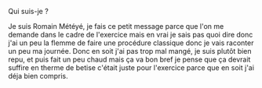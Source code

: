 Qui suis-je ?

Je suis Romain Météyé, je fais ce petit message parce que l'on me demande dans le cadre de l'exercice mais en vrai je sais pas quoi dire donc j'ai un peu la flemme de faire une
procédure classique donc je vais raconter un peu ma journée.
Donc en soit j'ai pas trop mal mangé, je suis plutôt bien repu, et puis fait un peu chaud mais ça va bon bref je pense que ça devrait suffire en therme de betise c'était juste
pour l'exercice parce que en soit j'ai déja bien compris.
